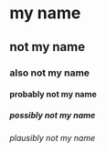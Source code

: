 # my name
## not my name
### also not my name
#### probably not my name
##### possibly not my name
###### plausibly not my name
